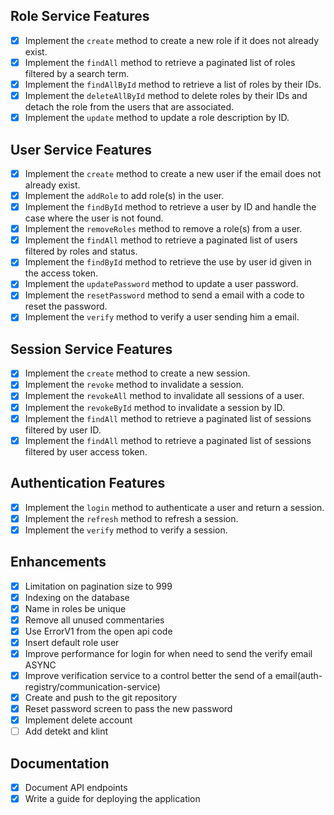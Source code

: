 ## Role Service Features

- [x] Implement the `create` method to create a new role if it does not already exist.
- [x] Implement the `findAll` method to retrieve a paginated list of roles filtered by a search term.
- [x] Implement the `findAllById` method to retrieve a list of roles by their IDs.
- [x] Implement the `deleteAllById` method to delete roles by their IDs and detach the role from the users that are associated.
- [x] Implement the `update` method to update a role description by ID.

## User Service Features

- [x] Implement the `create` method to create a new user if the email does not already exist.
- [x] Implement the `addRole` to add role(s) in the user.
- [x] Implement the `findById` method to retrieve a user by ID and handle the case where the user is not found.
- [x] Implement the `removeRoles` method to remove a role(s) from a user.
- [x] Implement the `findAll` method to retrieve a paginated list of users filtered by roles and status.
- [x] Implement the `findById` method to retrieve the use by user id given in the access token.
- [x] Implement the `updatePassword` method to update a user password.
- [x] Implement the `resetPassword` method to send a email with a code to reset the password.
- [x] Implement the `verify` method to verify a user sending him a email.

## Session Service Features
- [x] Implement the `create` method to create a new session.
- [x] Implement the `revoke` method to invalidate a session.
- [x] Implement the `revokeAll` method to invalidate all sessions of a user.
- [x] Implement the `revokeById` method to invalidate a session by ID.
- [x] Implement the `findAll` method to retrieve a paginated list of sessions filtered by user ID.
- [x] Implement the `findAll` method to retrieve a paginated list of sessions filtered by user access token.

## Authentication Features

- [x] Implement the `login` method to authenticate a user and return a session.
- [x] Implement the `refresh` method to refresh a session.
- [x] Implement the `verify` method to verify a session.

## Enhancements

- [x] Limitation on pagination size to 999
- [x] Indexing on the database
- [x] Name in roles be unique
- [x] Remove all unused commentaries
- [x] Use ErrorV1 from the open api code
- [x] Insert default role user
- [x] Improve performance for login for when need to send the verify email ASYNC
- [x] Improve verification service to a control better the send of a email(auth-registry/communication-service)
- [x] Create and push to the git repository
- [x] Reset password screen to pass the new password
- [x] Implement delete account
- [ ] Add detekt and klint

## Documentation
- [X] Document API endpoints
- [x] Write a guide for deploying the application
